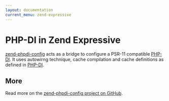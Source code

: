 ```yaml
---
layout: documentation
current_menu: zend-expressive
---
```


# PHP-DI in Zend Expressive

[zend-phpdi-config](https://packagist.org/packages/elie29/zend-phpdi-config) acts as a bridge to configure a PSR-11 compatible [PHP-DI](http://php-di.org). It uses autowirng technique, cache compilation and cache definitions as defined in [PHP-DI](http://php-di.org).

## More

Read more on the [zend-phpdi-config project on GitHub](https://github.com/elie29/zend-di-config).
